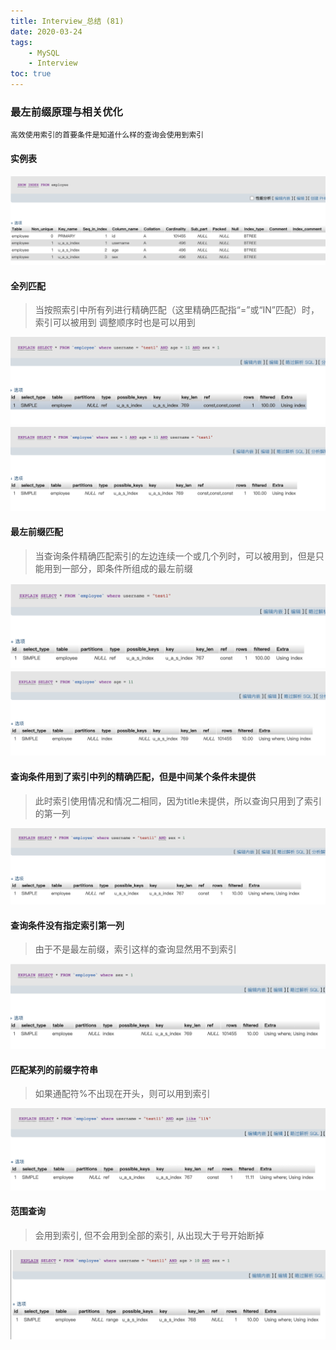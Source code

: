 ```yaml
---
title: Interview_总结 (81)
date: 2020-03-24
tags: 
    - MySQL 
    - Interview
toc: true
---
```


### 最左前缀原理与相关优化
    高效使用索引的首要条件是知道什么样的查询会使用到索引

<!-- more -->

#### 实例表
![实例表](/img/20200324_1.png)

#### 全列匹配
> 当按照索引中所有列进行精确匹配（这里精确匹配指“=”或“IN”匹配）时，索引可以被用到
调整顺序时也是可以用到

![全列匹配](/img/20200324_2.png)
![全列匹配](/img/20200324_3.png)

#### 最左前缀匹配
> 当查询条件精确匹配索引的左边连续一个或几个列时，可以被用到，但是只能用到一部分，即条件所组成的最左前缀

![最左前缀匹配](/img/20200324_4.png)
![最左前缀匹配](/img/20200324_5.png)

#### 查询条件用到了索引中列的精确匹配，但是中间某个条件未提供
> 此时索引使用情况和情况二相同，因为title未提供，所以查询只用到了索引的第一列

![最左前缀匹配](/img/20200324_6.png)

#### 查询条件没有指定索引第一列
> 由于不是最左前缀，索引这样的查询显然用不到索引

![最左前缀匹配](/img/20200324_7.png)

#### 匹配某列的前缀字符串
> 如果通配符%不出现在开头，则可以用到索引

![最左前缀匹配](/img/20200324_8.png)

#### 范围查询
> 会用到索引, 但不会用到全部的索引, 从出现大于号开始断掉

![最左前缀匹配](/img/20200324_9.png)



